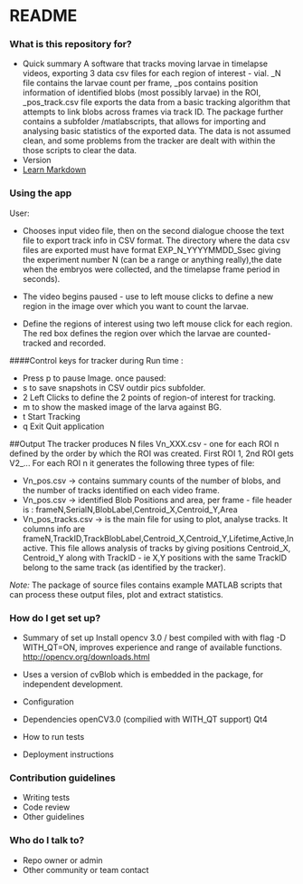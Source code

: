 # README #


### What is this repository for? ###

* Quick summary
A software that tracks moving larvae in timelapse videos, exporting 3 data csv files for each region of interest - vial. _N file contains the larvae count per frame, _pos contains position information of identified blobs (most possibly larvae) in the ROI, _pos_track.csv file exports the data from a basic tracking algorithm that attempts to link blobs across frames via track ID. 
The package further contains a subfolder /matlabscripts, that allows for importing and analysing basic statistics of the exported data. 
The data is not assumed clean, and some problems from the tracker are dealt with within the those scripts to clear the data.
* Version
* [Learn Markdown](https://bitbucket.org/tutorials/markdowndemo)


### Using the app ###
User:
 * Chooses input video file, then on the second dialogue choose the text file to export track info in CSV format.
The directory where the data csv files are exported must have  format EXP_N_YYYYMMDD_Ssec giving the experiment number N (can be a range or anything really),the date when the embryos were collected, and the timelapse frame period in seconds).

 * The video begins paused -  use to left mouse clicks to define a new region in the image over which you want to count the larvae.
 * Define the regions of interest using two left mouse click for each region. The red box defines the region over which the larvae are counted-tracked and recorded.

####Control keys for tracker during Run time :
 * Press p to pause Image. once paused:
 *  s to save snapshots in CSV outdir pics subfolder.
 *  2 Left Clicks to define the 2 points of region-of interest for tracking.
 *  m to show the masked image of the larva against BG.
 *  t Start Tracking
 *  q Exit Quit application

##Output
The tracker produces N files Vn_XXX.csv - one for each ROI n defined by the order by which the ROI was created. First ROI 1, 2nd ROI gets V2_... For each ROI n it generates the following three types of file:

* Vn_pos.csv -> contains summary counts of the number of blobs, and the number of tracks identified on each video frame.
* Vn_pos.csv -> identified Blob  Positions and area, per frame - file header is : frameN,SerialN,BlobLabel,Centroid_X,Centroid_Y,Area 
* Vn_pos_tracks.csv -> is the main file for using to plot, analyse tracks. It columns info are    frameN,TrackID,TrackBlobLabel,Centroid_X,Centroid_Y,Lifetime,Active,Inactive. This file allows analysis of tracks by giving positions Centroid_X, Centroid_Y along with TrackID - ie X,Y positions with the same TrackID belong to the same track (as identified by the tracker).

*Note:* The package of source files contains example MATLAB scripts that can process these output files, plot and extract statistics.


 
### How do I get set up? ###

* Summary of set up
Install opencv 3.0 / best compiled with with flag -D WITH_QT=ON, improves experience and range of available functions.
http://opencv.org/downloads.html

* Uses a version of cvBlob which is embedded in the package, for independent development.
* Configuration
* Dependencies
 openCV3.0 (compilied with WITH_QT support)
 Qt4


* How to run tests

* Deployment instructions


### Contribution guidelines ###

* Writing tests
* Code review
* Other guidelines

### Who do I talk to? ###

* Repo owner or admin
* Other community or team contact